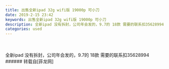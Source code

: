 ```yaml
---
title: 出售全新ipad 32g wifi版 19000p 可小刀
date: 2019-2-15 23:42
keywords: 出售全新ipad 32g wifi版 19000p 可小刀
description: 全新ipad 没有拆封，公司年会发的，9.7的 18款 需要的联系扣35628994  
categories: used
---
```

<td class="t_f" id="postmessage_3024205">

<br/>
<br/>
全新ipad 没有拆封，公司年会发的，9.7的 18款 需要的联系扣35628994  </td>
###### 转载自[菲龙网]